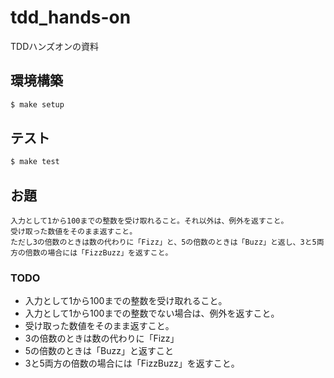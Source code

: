 # tdd_hands-on
TDDハンズオンの資料

## 環境構築

```sh
$ make setup
```

## テスト

```sh
$ make test
```

## お題

```
入力として1から100までの整数を受け取れること。それ以外は、例外を返すこと。
受け取った数値をそのまま返すこと。
ただし3の倍数のときは数の代わりに「Fizz」と、5の倍数のときは「Buzz」と返し、3と5両方の倍数の場合には「FizzBuzz」を返すこと。
```


### TODO
* 入力として1から100までの整数を受け取れること。
* 入力として1から100までの整数でない場合は、例外を返すこと。
* 受け取った数値をそのまま返すこと。
* 3の倍数のときは数の代わりに「Fizz」
* 5の倍数のときは「Buzz」と返すこと
* 3と5両方の倍数の場合には「FizzBuzz」を返すこと。

